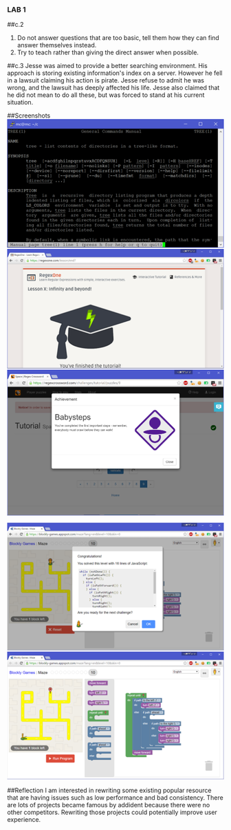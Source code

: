 ### LAB 1
##c.2
1. Do not answer questions that are too basic, tell them how they can find answer themselves instead.
2. Try to teach rather than giving the direct answer when possible.

##c.3
Jesse was aimed to provide a better searching environment. His approach is storing existing information's index on a server. However he fell in a lawsuit claiming his action is pirate. Jesse refuse to admit he was wrong, and the lawsuit has deeply affected his life. Jesse also claimed that he did not mean to do all these, but was forced to stand at his current situation.

##Screenshots
![1](res/lab1/tree.png)
![2](res/lab1/regex1.png)
![3](res/lab1/regex2.png)

![4](res/lab1/maze.png)
![5](res/lab1/maze2.png)

##Reflection
I am interested in rewriting some existing popular resource that are having issues such as low performance and bad consistency. There are lots of projects became famous by addident because there were no other competitors. Rewriting those projects could potentially improve user experience.
